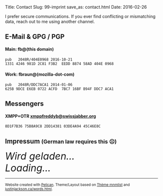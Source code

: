 Title: Contact
Slug: 99-imprint
save_as: contact.html
Date: 2016-02-26


I prefer secure communications. If you ever find conflicting or mismatching data, reach out to me using another channel.

## E-Mail & GPG / PGP
#### Main: <span class='emailaddr' data-crypt="aeGaubcbunl*eufri)dhj">fb@(this domain)</span>
```text
pub   2048R/404E0968 2016-10-21
1331 4246 981D 2C81 F3B2  EEDD 8874 58AD 404E 0968

```

#### Work: <span class='emailaddr' data-crypt="aeufriGjh}nkkf)dhj">fbraun@(mozilla-dot-com)</span>
```text
pub   2048R/DDC7ACA1 2014-01-06
625B 9DCE E6EB 0722 ACFD  7BC7 16BF B94F DDC7 ACA1

```


## Messengers
#### XMPP+OTR [xmppfreddyb@swissjabber.org](xmpp:freddyb@swissjabber.org)
```text
8D1F7B36 75B8A9C8 2DD14381 03DE4A94 45C46E8C
```

## Impressum <small>(German law requires this ☹)</small>

<script type="text/javascript" src="js/unhide-imprint.js"></script>

<div id="o">
<div style="max-width: 600px; margin:0 auto; font-size: 24pt; cursor: progress;">
        <em>Wird geladen...<br>Loading... </em>
</div>
</div>

<hr>
<footer><small>Website created with <a href="http://blog.getpelican.com/">Pelican</a>. Theme/Layout based on <a href="http://mathieu.agopian.info/mnmlist/theme.html">Thème mnmlist</a> and <a href="http://justinjackson.ca/words.html">justinjackson.ca/words.html</a>.</small></footer>
